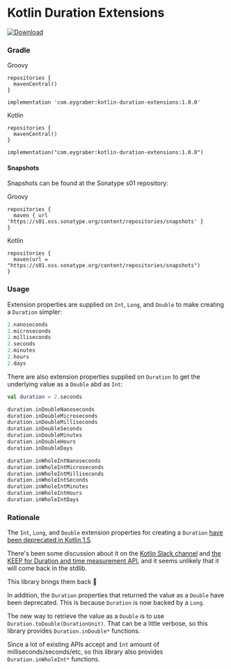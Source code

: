 # Kotlin Duration Extensions

[![Download](https://img.shields.io/maven-central/v/com.eygraber/kotlin-duration-extensions/1.0.0)](https://search.maven.org/artifact/com.eygraber/kotlin-duration-extensions)

### Gradle

Groovy
```
repositories {
  mavenCentral()
}

implementation 'com.eygraber:kotlin-duration-extensions:1.0.0'
```

Kotlin
```
repositories {
  mavenCentral()
}

implementation("com.eygraber:kotlin-duration-extensions:1.0.0")
```

#### Snapshots

Snapshots can be found at the Sonatype s01 repository:

Groovy
```
repositories {
  maven { url 'https://s01.oss.sonatype.org/content/repositories/snapshots' }
}
```

Kotlin
```
repositories {
  maven(url = "https://s01.oss.sonatype.org/content/repositories/snapshots")
}
```

### Usage

Extension properties are supplied on `Int`, `Long`, and `Double` to make creating a `Duration` simpler:

```kotlin
2.nanoseconds
2.microseconds
2.milliseconds
2.seconds
2.minutes
2.hours
2.days
```

There are also extension properties supplied on `Duration` to get the underlying value as a `Double` abd as `Int`:

```kotlin
val duration = 2.seconds

duration.inDoubleNanoseconds
duration.inDoubleMicroseconds
duration.inDoubleMilliseconds
duration.inDoubleSeconds
duration.inDoubleMinutes
duration.inDoubleHours
duration.inDoubleDays

duration.inWholeIntNanoseconds
duration.inWholeIntMicroseconds
duration.inWholeIntMilliseconds
duration.inWholeIntSeconds
duration.inWholeIntMinutes
duration.inWholeIntHours
duration.inWholeIntDays
```

### Rationale

The `Int`, `Long`, and `Double` extension properties for creating a `Duration` [have been deprecated in Kotlin 1.5](https://blog.jetbrains.com/kotlin/2021/04/kotlin-1-5-0-rc-released/#duration-api-changes).

There's been some discussion about it on the [Kotlin Slack channel](https://kotlinlang.slack.com/archives/C0922A726/p1618965104032100) and [the KEEP for Duration and time measurement API](https://github.com/Kotlin/KEEP/issues/190#issuecomment-778821179), and it seems unlikely that it will come back in the stdlib.

This library brings them back 🎉

In addition, the `Duration` properties that returned the value as a `Double` have been deprecated.  This is because `Duration` is now backed by a `Long`.

The new way to retrieve the value as a `Double` is to use `Duration.toDouble(DurationUnit)`. That can be a little verbose, so this library provides `Duration.inDouble*` functions.

Since a lot of existing APIs accept and `Int` amount of milliseconds/seconds/etc, so this library also provides `Duration.inWholeInt*` functions.
